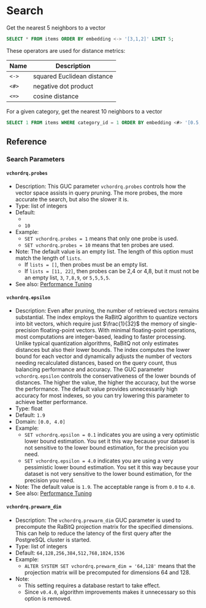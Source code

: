 # Search

Get the nearest 5 neighbors to a vector

```sql
SELECT * FROM items ORDER BY embedding <-> '[3,1,2]' LIMIT 5;
```

These operators are used for distance metrics:

| Name  | Description                |
| ----- | -------------------------- |
| `<->` | squared Euclidean distance |
| `<#>` | negative dot product       |
| `<=>` | cosine distance            |

For a given category, get the nearest 10 neighbors to a vector
```sql
SELECT 1 FROM items WHERE category_id = 1 ORDER BY embedding <#> '[0.5,0.5,0.5]' limit 10
```

## Reference

### Search Parameters

#### `vchordrq.probes`

- Description: This GUC parameter `vchordrq.probes` controls how the vector space assists in query pruning. The more probes, the more accurate the search, but also the slower it is.
- Type: list of integers
- Default:
    - ` ` <badge type="tip" text="since v0.3.0" />
    - `10` <badge type="tip" text="until v0.2.2: default value of lists is changed to empty list" />
- Example:
    - `SET vchordrq.probes = 1` means that only one probe is used.
    - `SET vchordrq.probes = 10` means that ten probes are used.
- Note: The default value is an empty list. The length of this option must match the length of `lists`. 
    - If `lists = []`, then probes must be an empty list.
    - If `lists = [11, 22]`, then probes can be 2,4 or 4,8, but it must not be an empty list, `3`, `7,8,9`, or `5,5,5,5`.
- See also: [Performance Tuning](performance-tuning.md#search)

#### `vchordrq.epsilon`

- Description: Even after pruning, the number of retrieved vectors remains substantial. The index employs the RaBitQ algorithm to quantize vectors into bit vectors, which require just $\frac{1}{32}$ the memory of single-precision floating-point vectors. With minimal floating-point operations, most computations are integer-based, leading to faster processing. Unlike typical quantization algorithms, RaBitQ not only estimates distances but also their lower bounds. The index computes the lower bound for each vector and dynamically adjusts the number of vectors needing recalculated distances, based on the query count, thus balancing performance and accuracy. The GUC parameter `vchordrq.epsilon` controls the conservativeness of the lower bounds of distances. The higher the value, the higher the accuracy, but the worse the performance. The default value provides unnecessarily high accuracy for most indexes, so you can try lowering this parameter to achieve better performance.
- Type: float
- Default: `1.9`
- Domain: `[0.0, 4.0]`
- Example:
    - `SET vchordrq.epsilon = 0.1` indicates you are using a very optimistic lower bound estimation. You set it this way because your dataset is not sensitive to the lower bound estimation, for the precision you need.
    - `SET vchordrq.epsilon = 4.0` indicates you are using a very pessimistic lower bound estimation. You set it this way because your dataset is not very sensitive to the lower bound estimation, for the precision you need.
- Note: The default value is `1.9`. The acceptable range is from `0.0` to `4.0`.
- See also: [Performance Tuning](performance-tuning.md#search)

#### `vchordrq.prewarm_dim` <badge type="danger" text="deprecated in v0.4.0" />	

- Description: The `vchordrq.prewarm_dim` GUC parameter is used to precompute the RaBitQ projection matrix for the specified dimensions. This can help to reduce the latency of the first query after the PostgreSQL cluster is started.
- Type: list of integers
- Default: `64,128,256,384,512,768,1024,1536`
- Example:
    - `ALTER SYSTEM SET vchordrq.prewarm_dim = '64,128'` means that the projection matrix will be precomputed for dimensions 64 and 128.
- Note:
    - This setting requires a database restart to take effect.
    - Since `v0.4.0`, algorithm improvements makes it unnecessary so this option is removed.
